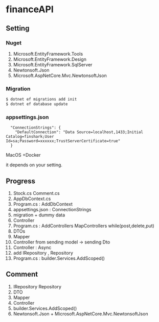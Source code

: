 # financeAPI
## Setting
### Nuget
1. Microsoft.EntityFramework.Tools
2. Microsoft.EntityFramework.Design
3. Microsoft.EntityFramework.SqlServer
4. Newtonsoft.Json
5. Microsoft.AspNetCore.Mvc.NewtonsoftJson

### Migration
```bash
$ dotnet ef migrations add init
$ dotnet ef database update
```

### appsettings.json
```
  "ConnectionStrings": {
    "DefaultConnection": "Data Source=localhost,1433;Initial Catalog=finshark;User Id=sa;Password=xxxxxx;TrustServerCertificate=true"
  }
```
MacOS +Docker

it depends on your setting.

## Progress

1. Stock.cs Comment.cs
2. AppDbContext.cs
3. Program.cs : AddDbContext
4. appsettings.json : ConnectionStrings
5. migration + dummy data
6. Controller
7. Program.cs : AddControllers MapControllers
while(post,delete,put)
8. DTOs
9. Mapper
10. Controller from sending model -> sending Dto
11. Controller : Async 
12. add IRepository , Repository
13. Program.cs : builder.Services.AddScoped()

## Comment

1. IRepository Repository
2. DTO
3. Mapper
4. Controller
5. builder.Services.AddScoped()
6. Newtonsoft.Json + Microsoft.AspNetCore.Mvc.NewtonsoftJson

